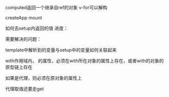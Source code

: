 computed返回一个继承自ref的对象
v-for可以解构

createApp
mount

如何去setup内返回的值
进度：

需要解决的问题：

template中解析到的变量与setup中的变量如何关联起来


with作用域内，
的属性，必须在with所在对象的属性上存在，或者with的对象的原型链上存在

如果是代理，则必须在原对象的属性上

代理取值还要走get
